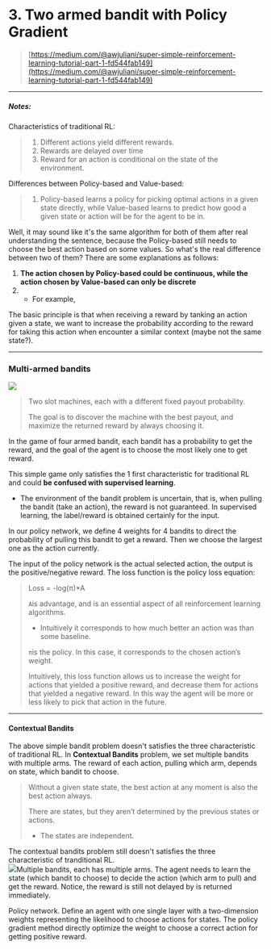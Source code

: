 # 3. Two armed bandit with Policy Gradient

> [https://medium.com/@awjuliani/super-simple-reinforcement-learning-tutorial-part-1-fd544fab149](https://medium.com/@awjuliani/super-simple-reinforcement-learning-tutorial-part-1-fd544fab149)

---

##### Notes:

Characteristics of traditional RL:

> 1. Different actions yield different rewards.
> 2. Rewards are delayed over time
> 3. Reward for an action is conditional on the state of the environment.

Differences between Policy-based and Value-based:

> 1. Policy-based learns a policy for picking optimal actions in a given state directly, while Value-based learns to predict how good a given state or action will be for the agent to be in.

Well, it may sound like it's the same algorithm for both of them after real understanding the sentence, because the Policy-based still needs to choose the best action based on some values. So what's the real difference between two of them? There are some explanations as follows:

1. **The action chosen by Policy-based could be continuous, while the action chosen by Value-based can only be discrete**
2. * For example, 

The basic principle is that when receiving a reward by tanking an action given a state, we want to increase the probability according to the reward for taking this action when encounter a similar context \(maybe not the same state?\).

---

### Multi-armed bandits

![](https://cdn-images-1.medium.com/max/742/1*Tt8A6mP98ibBlrlFD5UJxg.png)

> Two slot machines, each with a different fixed payout probability.
>
> The goal is to discover the machine with the best payout, and maximize the returned reward by always choosing it.

In the game of four armed bandit, each bandit has a probability to get the reward, and the goal of the agent is to choose the most likely one to get reward.

This simple game only satisfies the 1 first characteristic for traditional RL and could **be confused with supervised learning**.

* The environment of the bandit problem is uncertain, that is, when pulling the bandit \(take an action\), the reward is not guaranteed. In supervised learning, the label/reward is obtained certainly for the input.

In our policy network, we define 4 weights for 4 bandits to direct the probability of pulling this bandit to get a reward. Then we choose the largest one as the action currently.

The input of the policy network is the actual selected action, the output is the positive/negative reward. The loss function is the policy loss equation:

> Loss = -log\(π\)\*A
>
> `A`is advantage, and is an essential aspect of all reinforcement learning algorithms.
>
> * Intuitively it corresponds to how much better an action was than some baseline.
>
> `π`is the policy. In this case, it corresponds to the chosen action’s weight.
>
> Intuitively, this loss function allows us to increase the weight for actions that yielded a positive reward, and decrease them for actions that yielded a negative reward. In this way the agent will be more or less likely to pick that action in the future.

---

#### Contextual Bandits

The above simple bandit problem doesn't satisfies the three characteristic of traditional RL. In **Contextual Bandits** problem, we set multiple bandits with multiple arms. The reward of each action, pulling which arm, depends on state, which bandit to choose.

> Without a given state state, the best action at any moment is also the best action always.
>
> There are states, but they aren’t determined by the previous states or actions.
>
> * The states are independent.

The contextual bandits problem still doesn't satisfies the three characteristic of tranditional RL.  
![](https://cdn-images-1.medium.com/max/1600/1*3NziBtrANN6UVltplxwaGA.png)Multiple bandits, each has multiple arms. The agent needs to learn the state \(which bandit to choose\) to decide the action \(which arm to pull\) and get the reward. Notice, the reward is still not delayed by is returned immediately.

Policy network. Define an agent with one single layer with a two-dimension weights representing the likelihood to choose actions for states. The policy gradient method directly optimize the weight to choose a correct action for getting positive reward.

